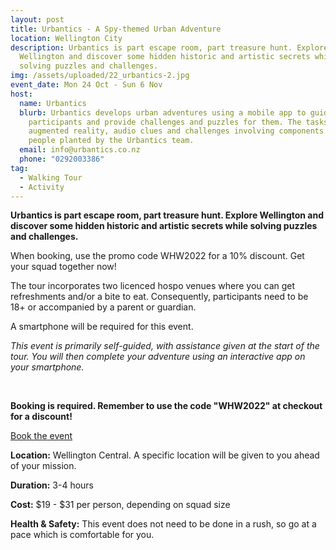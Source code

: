 ```yaml
---
layout: post
title: Urbantics - A Spy-themed Urban Adventure
location: Wellington City
description: Urbantics is part escape room, part treasure hunt. Explore
  Wellington and discover some hidden historic and artistic secrets while
  solving puzzles and challenges.
img: /assets/uploaded/22_urbantics-2.jpg
event_date: Mon 24 Oct - Sun 6 Nov
host:
  name: Urbantics
  blurb: Urbantics develops urban adventures using a mobile app to guide the
    participants and provide challenges and puzzles for them. The tasks include
    augmented reality, audio clues and challenges involving components and
    people planted by the Urbantics team.
  email: info@urbantics.co.nz
  phone: "0292003386"
tag:
  - Walking Tour
  - Activity
---
```

**Urbantics is part escape room, part treasure hunt. Explore Wellington and discover some hidden historic and artistic secrets while solving puzzles and challenges.**

When booking, use the promo code WHW2022 for a 10% discount. Get your squad together now!

The tour incorporates two licenced hospo venues where you can get refreshments and/or a bite to eat. Consequently, participants need to be 18+ or accompanied by a parent or guardian.

A smartphone will be required for this event.

*This event is primarily self-guided, with assistance given at the start of the tour. You will then complete your adventure using an interactive app on your smartphone.*

<br>

**Booking is required. Remember to use the code "WHW2022" at checkout for a discount!**

<a href="https://urbantics.co.nz/bookings/" class="button">Book the event</a>

**Location:** Wellington Central. A specific location will be given to you ahead of your mission.

**Duration:** 3-4 hours

**Cost:** $19 - $31 per person, depending on squad size

**Health & Safety:** This event does not need to be done in a rush, so go at a pace which is comfortable for you.